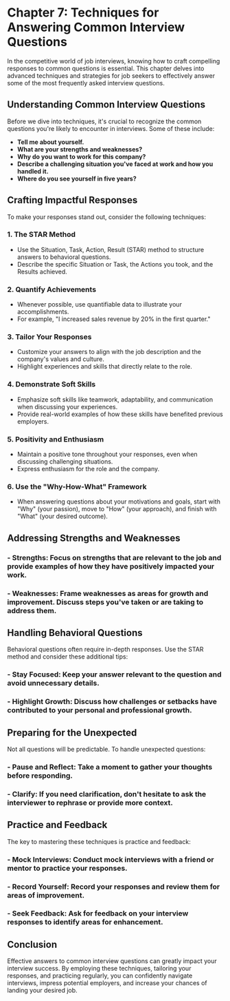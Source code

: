 Chapter 7: Techniques for Answering Common Interview Questions
==============================================================

In the competitive world of job interviews, knowing how to craft compelling responses to common questions is essential. This chapter delves into advanced techniques and strategies for job seekers to effectively answer some of the most frequently asked interview questions.

Understanding Common Interview Questions
----------------------------------------

Before we dive into techniques, it's crucial to recognize the common questions you're likely to encounter in interviews. Some of these include:

* **Tell me about yourself.**
* **What are your strengths and weaknesses?**
* **Why do you want to work for this company?**
* **Describe a challenging situation you've faced at work and how you handled it.**
* **Where do you see yourself in five years?**

Crafting Impactful Responses
----------------------------

To make your responses stand out, consider the following techniques:

### 1. **The STAR Method**

* Use the Situation, Task, Action, Result (STAR) method to structure answers to behavioral questions.
* Describe the specific Situation or Task, the Actions you took, and the Results achieved.

### 2. **Quantify Achievements**

* Whenever possible, use quantifiable data to illustrate your accomplishments.
* For example, "I increased sales revenue by 20% in the first quarter."

### 3. **Tailor Your Responses**

* Customize your answers to align with the job description and the company's values and culture.
* Highlight experiences and skills that directly relate to the role.

### 4. **Demonstrate Soft Skills**

* Emphasize soft skills like teamwork, adaptability, and communication when discussing your experiences.
* Provide real-world examples of how these skills have benefited previous employers.

### 5. **Positivity and Enthusiasm**

* Maintain a positive tone throughout your responses, even when discussing challenging situations.
* Express enthusiasm for the role and the company.

### 6. **Use the "Why-How-What" Framework**

* When answering questions about your motivations and goals, start with "Why" (your passion), move to "How" (your approach), and finish with "What" (your desired outcome).

Addressing Strengths and Weaknesses
-----------------------------------

### - **Strengths**: Focus on strengths that are relevant to the job and provide examples of how they have positively impacted your work.

### - **Weaknesses**: Frame weaknesses as areas for growth and improvement. Discuss steps you've taken or are taking to address them.

Handling Behavioral Questions
-----------------------------

Behavioral questions often require in-depth responses. Use the STAR method and consider these additional tips:

### - **Stay Focused**: Keep your answer relevant to the question and avoid unnecessary details.

### - **Highlight Growth**: Discuss how challenges or setbacks have contributed to your personal and professional growth.

Preparing for the Unexpected
----------------------------

Not all questions will be predictable. To handle unexpected questions:

### - **Pause and Reflect**: Take a moment to gather your thoughts before responding.

### - **Clarify**: If you need clarification, don't hesitate to ask the interviewer to rephrase or provide more context.

Practice and Feedback
---------------------

The key to mastering these techniques is practice and feedback:

### - **Mock Interviews**: Conduct mock interviews with a friend or mentor to practice your responses.

### - **Record Yourself**: Record your responses and review them for areas of improvement.

### - **Seek Feedback**: Ask for feedback on your interview responses to identify areas for enhancement.

Conclusion
----------

Effective answers to common interview questions can greatly impact your interview success. By employing these techniques, tailoring your responses, and practicing regularly, you can confidently navigate interviews, impress potential employers, and increase your chances of landing your desired job.
